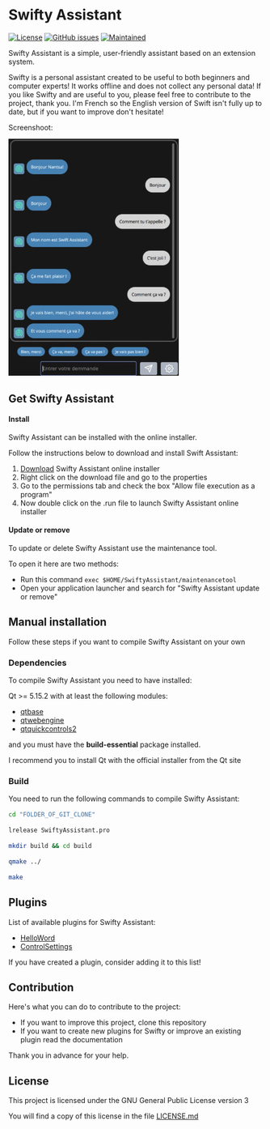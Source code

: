# Swifty Assistant

[![License](https://img.shields.io/badge/license-GPLv3.0-blue.svg)](https://www.gnu.org/licenses/gpl-3.0.html) [![GitHub issues](https://img.shields.io/github/issues/Swiftapp-hub/Swifty-Assistant.svg)](https://github.com/Swiftapp-hub/Swifty-Assistant/issues) [![Maintained](https://img.shields.io/maintenance/yes/2021.svg)](https://github.com/Swiftapp-hub/Swifty-Assistant/commits/develop)

Swifty Assistant is a simple, user-friendly assistant based on an extension system.

Swifty is a personal assistant created to be useful to both beginners and computer experts!
It works offline and does not collect any personal data!
If you like Swifty and are useful to you, please feel free to contribute to the project, thank you.
I'm French so the English version of Swift isn't fully up to date, but if you want to improve don't hesitate!

Screenshoot:

<img src="screenshot/swifty.png" alt="Capture Swifty Assistant" style="zoom:70%;" /> 

## Get Swifty Assistant

#### Install

Swifty Assistant can be installed with the online installer.

Follow the instructions below to download and install Swift Assistant:

1. [Download](https://github.com/Swiftapp-hub/Swifty-Assistant/releases/) Swifty Assistant online installer
2. Right click on the download file and go to the properties
3. Go to the permissions tab and check the box "Allow file execution as a program"
4. Now double click on the .run file to launch Swifty Assistant online installer

#### Update or remove

To update or delete Swifty Assistant use the maintenance tool.

To open it here are two methods:

*   Run this command `exec $HOME/SwiftyAssistant/maintenancetool`
*   Open your application launcher and search for "Swifty Assistant update or remove"

## Manual installation

Follow these steps if you want to compile Swifty Assistant on your own

### Dependencies

To compile Swifty Assistant you need to have installed:

Qt >= 5.15.2 with at least the following modules:

* [qtbase](http://code.qt.io/cgit/qt/qtbase.git)
* [qtwebengine](https://code.qt.io/cgit/qt/qtwebengine.git)
* [qtquickcontrols2](https://code.qt.io/cgit/qt/qtquickcontrols2.git)

and you must have the **build-essential** package installed.

I recommend you to install Qt with the official installer from the Qt site

### Build

You need to run the following commands to compile Swifty Assistant:

```bash
cd "FOLDER_OF_GIT_CLONE"
```

```bash
lrelease SwiftyAssistant.pro
```

```bash
mkdir build && cd build
```

```bash
qmake ../
```

```bash
make
```

## Plugins

List of available plugins for Swifty Assistant:

* [HelloWord](https://github.com/Swiftapp-hub/HelloWorld-Plugin-Swifty-Assistant)
* [ControlSettings](https://github.com/Swiftapp-hub/ControlSettings-Plugin-Swifty-Assistant)

If you have created a plugin, consider adding it to this list!

## Contribution

Here's what you can do to contribute to the project:

* If you want to improve this project, clone this repository
* If you want to create new plugins for Swifty or improve an existing plugin read the documentation

Thank you in advance for your help.

## License

This project is licensed under the GNU General Public License version 3

You will find a copy of this license in the file [LICENSE.md](https://github.com/Swiftapp-hub/Swifty-Assistant/blob/master/LICENSE.md)
